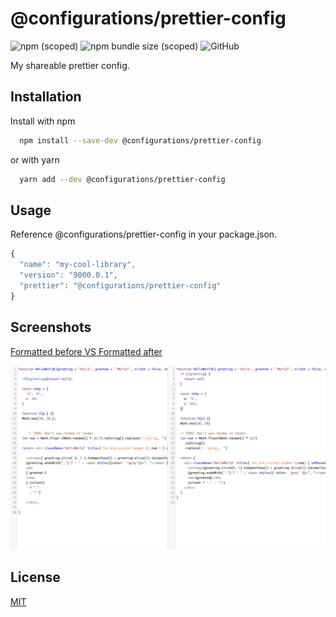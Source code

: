 
# @configurations/prettier-config
![npm (scoped)](https://img.shields.io/npm/v/@configurations/prettier-config)
![npm bundle size (scoped)](https://img.shields.io/bundlephobia/min/@configurations/prettier-config)
![GitHub](https://img.shields.io/github/license/iam-frankqiu/web-configurations)

My shareable prettier config.


## Installation

Install  with npm

```bash
  npm install --save-dev @configurations/prettier-config
```

or with yarn

```bash
  yarn add --dev @configurations/prettier-config
```
## Usage

Reference @configurations/prettier-config in your package.json.


```javascript
{
  "name": "my-cool-library",
  "version": "9000.0.1",
  "prettier": "@configurations/prettier-config"
}

```


## Screenshots

[Formatted before VS Formatted after](https://prettier.io/playground/#N4Igxg9gdgLgprEAuEAzArlMMCW0AEAEnADYkQDqEATiQCYAUwA5tXHLlM-gLz4A6IABalyggDT5W7eHV74A5IKq06ghZIDOOEghjzUAQxKa4k6AFkI6UwHkAbnGriAvgEp8wflG-58OVAYAQmkOHC43YDYYdGoofCh0MhcAbl8BePxIKE19eABbAAd5L0y-BUMFJEUAIw10vzBqgGYAFmb0l3T0jCxcAkDC8Q9gLsyLQxghADp8wwAPBgBGAAZJACY1tzSfXb99gHoD-AAVWwARW2rz6AV9Gzh8akMoOgh8-3i2V6d03X1Eh8+BMptNUOQaPgGCCZs9Xu8GB4AFT4JYAUQA1AB2NzTGAQADKMGo4WYiOmbEKJEMYDgDAO-H400ZdAxBxwzEkgkEbm86WisXiAB46Dh7FlqZpNAA5Qz5OA8BTEMiUGj0BT4XAwXQ8YAAAwAmtZ8IY2Ph7DhtPjqAl0Pkak58AASYC2j4uPUufCWax2RzUXU+h4OJwuAB8fLK+CFuWo0GYYddoU4zGmmhIOFpDHwa1R+Fx+IAqoVCk4AMKGUyI-AYqRsMJcNMZrNLAsQAAyEAA7uXK3SPC4hQdY-GI1GWPWU9MEHRNBQcFMGBIefgAPwCEAb-DVGOFF74XIATx1wGAkHI1GqSn40kPChc4YkG6Hmj3UDD+DG+2jcHyY-4MBJpOcByGMAFDr+Y7fq6DDaLosC8lGfjroIzIgA0+zVIIQSCGBUZDqK9hhjs3guCA4ggBAhT9DkyCgKacZdgACqaCCaMgICGPYEA4HQ5EgDUzxgAA1hwBJ7mApLIMS6BmCAv4OnQdAge2LzMOghjMHAABiNBzDAKYcYY6D4vxQgwPkJAUEIC5wK+NJwASbELmKC6HhxYBSvx4SmNQMBMc8zBzMgRgmHJABWmjzAAQkJokwAScpwO24RwCFximBRkXzASpK6AAiugEDwNJ1CyRRe7UL5HE1IYDokPxhQkrA850FMyCrGsIBNRApgUM8hQcU1dlOI4-EAI5FfAAVUexKCVgAtFA7DKXxFFsJNOBsAFmnBUgoWZSApj5Dg6VhRR2hcAVU1pUgMlyTAdWte1SDrBRxKGDopJlu8e2cWQ-EPCcdVzQdcn2LJACSPywASYAktRACCrxEset1gw+QA)

![compare](./image/compare.png)


  
## License

[MIT](../../LICENSE)

  